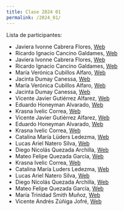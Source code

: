```yaml
---
title: Clase 2024 01
permalink: /2024_01/
---
```


Lista de participantes:
- Javiera Ivonne Cabrera Flores, [Web]()
- Ricardo Ignacio Cancino Galdames, [Web](https://ricardo0907.github.io/skills-github-pages/)
- Javiera Ivonne Cabrera Flores, [Web](https://lajiva.github.io/skills-github-pages/)
- Ricardo Ignacio Cancino Galdames, [Web]()
- María Verónica Cubillos Alfaro, [Web]()
- Jacinta Dumay Canessa, [Web](jacidumay.github.io/skills-github-pages/)
- María Verónica Cubillos Alfaro, [Web](https://mvcubillos.github.io/skills-github-pages/)
- Jacinta Dumay Canessa, [Web]()
- Vicente Javier Gutiérrez Alfarez, [Web]()
- Eduardo Honeyman Alvarado, [Web](https://eduxardo.github.io/skills-github-pages/)
- Krasna Ivelic Correa, [Web]()
- Vicente Javier Gutiérrez Alfarez, [Web](https://vicegutierrezz12.github.io/skills-github-pages/)
- Eduardo Honeyman Alvarado, [Web]()
- Krasna Ivelic Correa, [Web]()
- Catalina María Lüders Ledezma, [Web](https://catalinaluders.github.io/skills-github-pages/)
- Lucas Ariel Natero Silva, [Web]()
- Diego Nicolás Quezada Archilla, [Web](https://diegovitaset.github.io/skills-github-pages/)
- Mateo Felipe Quezada García, [Web]()
- Krasna Ivelic Correa, [Web](https://krasnaivelic.github.io/skills-github-pages/)
- Catalina María Luders Ledezma, [Web]()
- Lucas Ariel Natero Silva, [Web](https://github.com/lnatero)
- Diego Nicolás Quezada Archilla, [Web]()
- Mateo Felipe Quezada García, [Web](https://matqu19.github.io/skills-github-pages/)
- María Trinidad Smith Muñoz, [Web]()
- Vicente Andrés Zúñiga Jofré, [Web](https://vzujos.github.io/skills-github-pages/)
